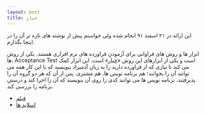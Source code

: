 ```yaml
---
layout: post
title: خیار
---
```


این ارائه در ۲۱ اسفند ۹۱ انجام شده ولی خواستم پیش از نوشته های تازه تر آن را در اینجا بگذارم.

ابزار ها و روش های فراوانی برای آزمودنِ فراورده های نرم افزاری هستند. یکی از روش ها، Acceptance Test است و یکی از ابزارهای این روش «[خیار][cucumber]» است. این ابزار کمک می کند تا نیازی که از فراورده دارید را به زبانِ آدمیزاد بنویسید که با این کار همه می توانند آن را بخوانند؛ هم برنامه نویس ها، هم مشتری. پس از آن که هر دو گروه آن را پذیرفتند، برنامه نویس ها می توانند کدی را روی آن بنویسند که آن را اجرا کند و درستیِ برنامه را بررسی کند.

* [فیلم](https://vimeo.com/behrang/cucumber)
* [اسلاید ها](http://behrang.github.io/presentations/cucumber/2013-03-12/)

[cucumber]: http://cukes.info/
